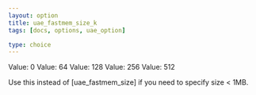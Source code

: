 ```yaml
---
layout: option
title: uae_fastmem_size_k
tags: [docs, options, uae_option]

type: choice
---
```


Value: 0
Value: 64
Value: 128
Value: 256
Value: 512

Use this instead of [uae_fastmem_size] if you need to specify size < 1MB.
